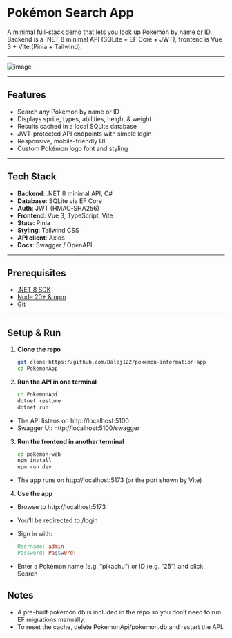 # Pokémon Search App

A minimal full-stack demo that lets you look up Pokémon by name or ID.  
Backend is a .NET 8 minimal API (SQLite + EF Core + JWT), frontend is Vue 3 + Vite (Pinia + Tailwind).

---

![image](https://github.com/user-attachments/assets/1c6b554e-446b-4609-b988-705cabe062ba)

---

## Features

- Search any Pokémon by name or ID  
- Displays sprite, types, abilities, height & weight  
- Results cached in a local SQLite database  
- JWT-protected API endpoints with simple login  
- Responsive, mobile-friendly UI  
- Custom Pokémon logo font and styling  

---

## Tech Stack

- **Backend**: .NET 8 minimal API, C#  
- **Database**: SQLite via EF Core  
- **Auth**: JWT (HMAC-SHA256)  
- **Frontend**: Vue 3, TypeScript, Vite  
- **State**: Pinia  
- **Styling**: Tailwind CSS  
- **API client**: Axios  
- **Docs**: Swagger / OpenAPI  

---

## Prerequisites

- [.NET 8 SDK](https://dotnet.microsoft.com/download)  
- [Node 20+ & npm](https://nodejs.org/)  
- Git  

---

## Setup & Run

1. **Clone the repo**
   
   ```bash
   git clone https://github.com/Dalej122/pokemon-information-app
   cd PokemonApp

3. **Run the API in one terminal**
   ```bash
   cd PokemonApi
   dotnet restore
   dotnet run
- The API listens on http://localhost:5100
- Swagger UI: http://localhost:5100/swagger

3. **Run the frontend in another terminal**
   
   ```bash
   cd pokemon-web
   npm install
   npm run dev
- The app runs on http://localhost:5173 (or the port shown by Vite)

4. **Use the app**
- Browse to http://localhost:5173
- You’ll be redirected to /login
- Sign in with:
  
  ```makefile
  Username: admin
  Password: Pa$$w0rd!
- Enter a Pokémon name (e.g. “pikachu”) or ID (e.g. “25”) and click Search

## Notes

- A pre-built pokemon.db is included in the repo so you don’t need to run EF migrations manually.
- To reset the cache, delete PokemonApi/pokemon.db and restart the API.
